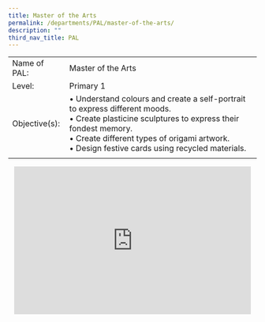 ```yaml
---
title: Master of the Arts
permalink: /departments/PAL/master-of-the-arts/
description: ""
third_nav_title: PAL
---
```

<!--### Master of the Arts-->

|  |  |
|---|---|
| Name of PAL: | Master of the Arts |
| Level: | Primary 1 |
| Objective(s):<br> | • Understand colours and create a self-portrait to express different moods.<br>• Create plasticine sculptures to express their fondest memory.<br>• Create different types of origami artwork.<br>• Design festive cards using recycled materials.  |
|  |  |

<p align="center"><iframe allowfullscreen="true" height="299" width="480" frameborder="0" src="https://docs.google.com/presentation/d/e/2PACX-1vQ7jNnL2DOUhAFKnHR_ZJUhBtFOUCEV9hmf0Xf8vtwRxII6agENM_GElBlZYaUjiAldU6j_mRwGYS76/embed?start=false&amp;loop=false&amp;delayms=5000"></iframe></p>